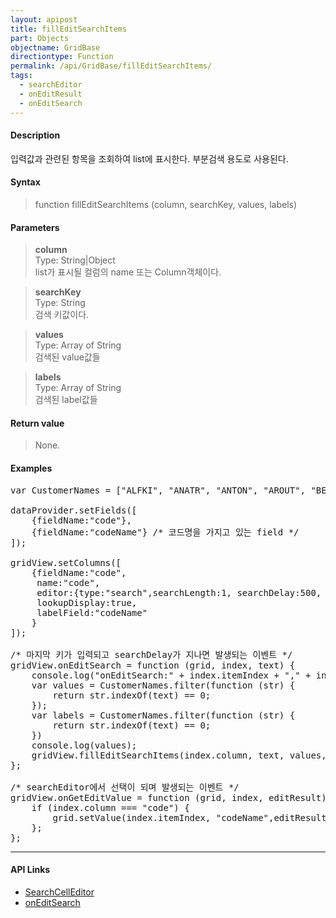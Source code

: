 ```yaml
---
layout: apipost
title: fillEditSearchItems
part: Objects
objectname: GridBase
directiontype: Function
permalink: /api/GridBase/fillEditSearchItems/
tags:
  - searchEditor
  - onEditResult
  - onEditSearch
---
```



#### Description

 입력값과 관련된 항목을 조회하여 list에 표시한다. 부분검색 용도로 사용된다.  

#### Syntax

> function fillEditSearchItems (column, searchKey, values, labels)  

#### Parameters

> **column**  
> Type: String\|Object  
> list가 표시될 컬럼의 name 또는 Column객체이다.  

> **searchKey**  
> Type: String  
> 검색 키값이다.  

> **values**  
> Type: Array of String  
> 검색된 value값들  

> **labels**  
> Type: Array of String  
> 검색된 label값들  

#### Return value

> None.  


#### Examples 

<pre class="prettyprint">
var CustomerNames = ["ALFKI", "ANATR", "ANTON", "AROUT", "BERGS", "BLAUS"];

dataProvider.setFields([
	{fieldName:"code"},
	{fieldName:"codeName"} /* 코드명을 가지고 있는 field */
]);

gridView.setColumns([
	{fieldName:"code", 
	 name:"code", 
	 editor:{type:"search",searchLength:1, searchDelay:500, useCtrlEnterKey:true, useEnterKey:true },
	 lookupDisplay:true,
	 labelField:"codeName"  
	}
]);

/* 마지막 키가 입력되고 searchDelay가 지나면 발생되는 이벤트 */
gridView.onEditSearch = function (grid, index, text) {
    console.log("onEditSearch:" + index.itemIndex + "," + index.column + ", " + text);
    var values = CustomerNames.filter(function (str) {
        return str.indexOf(text) == 0;
    });
    var labels = CustomerNames.filter(function (str) {
    	return str.indexOf(text) == 0;
    })
    console.log(values);
    gridView.fillEditSearchItems(index.column, text, values, labels);
};

/* searchEditor에서 선택이 되며 발생되는 이벤트 */
gridView.onGetEditValue = function (grid, index, editResult) {
    if (index.column === "code") {
        grid.setValue(index.itemIndex, "codeName",editResult.text);
    };
};
</pre>

---

#### API Links

* [SearchCellEditor](/api/types/SearchCellEditor/) 
* [onEditSearch](/api/GridBase/onEditSearch)